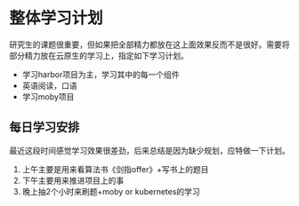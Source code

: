 # 整体学习计划

研究生的课题很重要，但如果把全部精力都放在这上面效果反而不是很好。需要将部分精力放在云原生的学习上，指定如下学习计划。

- 学习harbor项目为主，学习其中的每一个组件
- 英语阅读，口语
- 学习moby项目

## 每日学习安排

最近这段时间感觉学习效果很差劲，后来总结是因为缺少规划，应特做一下计划。

1. 上午主要是用来看算法书《剑指offer》+写书上的题目
2. 下午主要用来推进项目上的事
3. 晚上抽2个小时来刷题+moby or kubernetes的学习